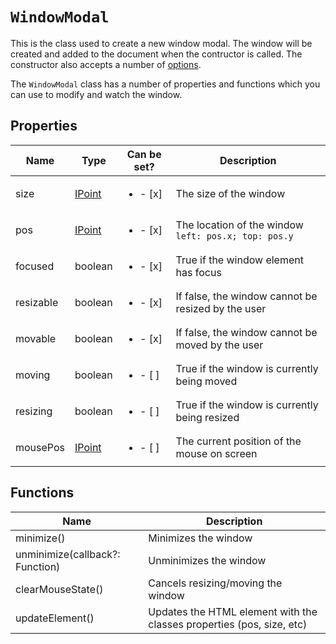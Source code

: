 # `WindowModal`

This is the class used to create a new window modal. The window will be created and added to the document when the contructor is called. The constructor also accepts a number of [options](https://github.com/nik-m2/window-modal/blob/master/docs/options.md).

The `WindowModal` class has a number of properties and functions which you can use to modify and watch the window.

## Properties

| Name | Type | Can be set? | Description |
| ------------- | ------------- | ------------- | ------------- |
| size | [IPoint](https://github.com/nik-m2/window-modal/blob/master/docs/IPoint.md) | <ul><li>- [x] </li></ul>  | The size of the window |
| pos | [IPoint](https://github.com/nik-m2/window-modal/blob/master/docs/IPoint.md) | <ul><li>- [x] </li></ul>  | The location of the window `left: pos.x; top: pos.y` |
| focused | boolean | <ul><li>- [x] </li></ul>  | True if the window element has focus |
| resizable | boolean | <ul><li>- [x] </li></ul>  | If false, the window cannot be resized by the user |
| movable | boolean | <ul><li>- [x] </li></ul>  | If false, the window cannot be moved by the user |
| moving | boolean | <ul><li>- [ ] </li></ul>  | True if the window is currently being moved |
| resizing | boolean | <ul><li>- [ ] </li></ul>  | True if the window is currently being resized |
| mousePos | [IPoint](https://github.com/nik-m2/window-modal/blob/master/docs/IPoint.md) | <ul><li>- [ ] </li></ul>  | The current position of the mouse on screen |

## Functions

| Name | Description |
| ------------- | ------------- |
| minimize() | Minimizes the window |
| unminimize(callback?: Function) | Unminimizes the window |
| clearMouseState() | Cancels resizing/moving the window |
| updateElement() | Updates the HTML element with the classes properties (pos, size, etc) |
